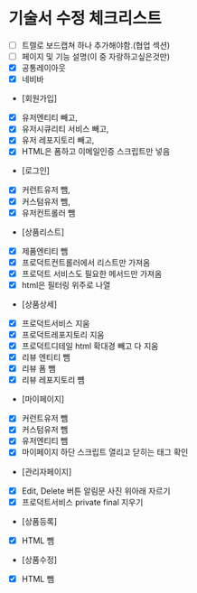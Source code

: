 # 기술서 수정 체크리스트

- [ ] 트렐로 보드캡쳐 하나 추가해야함.(협업 섹션)
- [ ] 페이지 및 기능 설명(이 중 자랑하고싶은것만)
- [x] 공통레이아웃
- [x] 네비바
- [회원가입]
- [x] 유저엔티티 빼고, 
- [x] 유저시큐리티 서비스 빼고, 
- [x] 유저 레포지토리 빼고, 
- [x] HTML은 폼하고 이메일인증 스크립트만 넣음
- [로그인]
- [x] 커런트유저 뺌, 
- [x] 커스텀유저 뺌, 
- [x] 유저컨트롤러 뺌
- [상품리스트]
- [x] 제품엔티티 뺌
- [x] 프로덕트컨트롤러에서 리스트만 가져옴
- [x] 프로덕트 서비스도 필요한 메서드만 가져옴
- [x] html은 필터링 위주로 나열
- [상품상세]
- [x] 프로덕트서비스 지움
- [x] 프로덕트레포지토리 지움
- [x] 프로덕트디테일 html 확대경 빼고 다 지움
- [x] 리뷰 엔티티 뺌
- [x] 리뷰 폼 뺌
- [x] 리뷰 레포지토리 뻄
- [마이페이지]
- [x] 커런트유저 뺌
- [x] 커스텀유저 뺌
- [x] 유저엔티티 뺌
- [x] 마이페이지 하단 스크립트 열리고 닫히는 태그 확인
- [관리자페이지]
- [x] Edit, Delete 버튼 알림문 사진 위아래 자르기
- [x] 프로덕트서비스 private final 지우기
- [상품등록]
- [x] HTML 뺌
- [상품수정]
- [x] HTML 뺌